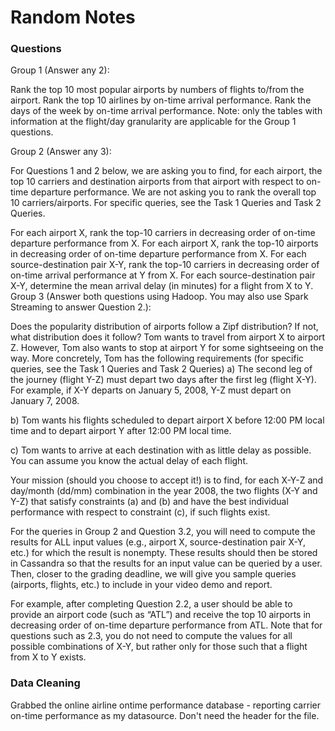 # Random Notes

### Questions 
Group 1 (Answer any 2):

Rank the top 10 most popular airports by numbers of flights to/from the airport.
Rank the top 10 airlines by on-time arrival performance.
Rank the days of the week by on-time arrival performance.
Note: only the tables with information at the flight/day granularity are applicable for the Group 1 questions.

Group 2 (Answer any 3):

For Questions 1 and 2 below, we are asking you to find, for each airport, the top 10 carriers and destination airports from that airport with respect to on-time departure performance. We are not asking you to rank the overall top 10 carriers/airports. For specific queries, see the Task 1 Queries and Task 2 Queries.

For each airport X, rank the top-10 carriers in decreasing order of on-time departure performance from X.
For each airport X, rank the top-10 airports in decreasing order of on-time departure performance from X.
For each source-destination pair X-Y, rank the top-10 carriers in decreasing order of on-time arrival performance at Y from X.
For each source-destination pair X-Y, determine the mean arrival delay (in minutes) for a flight from X to Y.
Group 3 (Answer both questions using Hadoop. You may also use Spark Streaming to answer Question 2.):

Does the popularity distribution of airports follow a Zipf distribution? If not, what distribution does it follow?
Tom wants to travel from airport X to airport Z. However, Tom also wants to stop at airport Y for some sightseeing on the way. More concretely, Tom has the following requirements (for specific queries, see the Task 1 Queries and Task 2 Queries)
a) The second leg of the journey (flight Y-Z) must depart two days after the first leg (flight X-Y). For example, if X-Y departs on January 5, 2008, Y-Z must depart on January 7, 2008.

b) Tom wants his flights scheduled to depart airport X before 12:00 PM local time and to depart airport Y after 12:00 PM local time.

c) Tom wants to arrive at each destination with as little delay as possible. You can assume you know the actual delay of each flight.

Your mission (should you choose to accept it!) is to find, for each X-Y-Z and day/month (dd/mm) combination in the year 2008, the two flights (X-Y and Y-Z) that satisfy constraints (a) and (b) and have the best individual performance with respect to constraint (c), if such flights exist.

For the queries in Group 2 and Question 3.2, you will need to compute the results for ALL input values (e.g., airport X, source-destination pair X-Y, etc.) for which the result is nonempty. These results should then be stored in Cassandra so that the results for an input value can be queried by a user. Then, closer to the grading deadline, we will give you sample queries (airports, flights, etc.) to include in your video demo and report.

For example, after completing Question 2.2, a user should be able to provide an airport code (such as “ATL”) and receive the top 10 airports in decreasing order of on-time departure performance from ATL. Note that for questions such as 2.3, you do not need to compute the values for all possible combinations of X-Y, but rather only for those such that a flight from X to Y exists.

### Data Cleaning 
Grabbed the online airline ontime performance database - reporting carrier on-time performance as my datasource. 
Don't need the header for the file.
